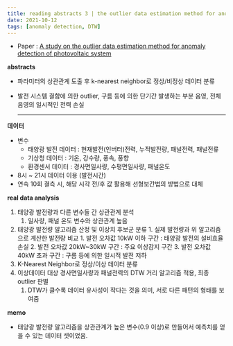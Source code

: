 ```yaml
---
title: reading abstracts 3 | the outlier data estimation method for anomaly detection 
date: 2021-10-12
tags: [anomaly detection, DTW]
---
```


- Paper : [A study on the outlier data estimation method for anomaly detection of photovoltaic system](https://www.koreascience.or.kr/article/JAKO202019962560548.pdf)
    
**abstracts**
- 파라미터의 상관관계 도출 후 k-nearest neighbor로  정상/비정상 데이터 분류
- 발전 시스템 결함에 의한 outlier, 구름 등에 의한 단기간 발생하는 부분 음영, 전체음영의 일시적인 전력 손실

  ---
  
  
**데이터**
- 변수
	- 태양광 발전 데이터 : 현재발전(인버터)전력, 누적발전량, 패널전력, 패널전류
	- 기상청 데이터 : 기온, 강수량, 풍속, 풍향
	- 환경센서 데이터 : 경사면일사량, 수평면일사량, 패널온도
- 8시 ~ 21시 데이터 이용 (발전시간)
- 연속 10회 결측 시, 해당 시각 전/후 값 활용해 선형보간법의 방법으로 대체
	
	
	
**real data analysis**
1. 태양광 발전량과 다른 변수들 간 상관관계 분석 
	1.  일사량, 패널 온도 변수와 상관관계 높음
2. 태양광 발전량 알고리즘 산정 및 이상치 후보군 분류
		1. 실제 발전량과 위 알고리즘으로 계산한 발전량 비교
			1. 발전 오차값 10kW 이하 구간 : 태양광 발전의 설비효율 손실
			2. 발전 오차값 20kW~30kW 구간 : 주요 이상감지 구간
			3. 발전 오차값 40kW 초과 구간 : 구름 등에 의한 일시적 발전 저하
3. K-Nearest Neighbor로 정상/이상 데이터 분류
4. 이상데이터 대상 경사면일사량과 패널전력의 DTW 거리 알고리즘 적용, 최종 outlier 판별
	1. DTW가 클수록 데이터 유사성이 작다는 것을 의미, 서로 다른 패턴의 형태를 보여줌


**memo**
- 태양광 발전량 알고리즘을 상관관계가 높은 변수(0.9 이상)로 만들어서 예측치를 얻을 수 있는 데이터 셋이었음.